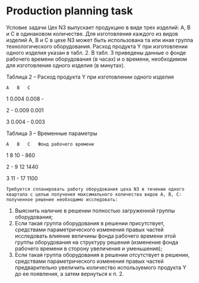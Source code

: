 # Production planning task

  Условие задачи
Цех N3 выпускает продукцию в виде трех изделий: A, B и C в одинаковом количестве. Для изготовления каждого из видов изделий A, B и C в цехе N3 может быть использована та или иная группа технологического оборудования. Расход продукта Y при изготовлении одного изделия указан в табл. 2. В табл. 3 приведены данные о фонде рабочего времени оборудования (в часах) и о времени, необходимом для изготовления одного изделия (в минутах).

Таблица 2 – Расход продукта Y при изготовлении одного изделия

	A	B	C
	
1	0.004		0.008		-

2	-		0.009		0.001

3	0.004		-		0.003

Таблица 3 – Временные параметры 

	A	B	C	Фонд рабочего времени
	
1	8	10	-	860

2	-	9	12	1440

3	11	-	17	1100

	Требуется спланировать работу оборудования цеха N3 в течении одного квартала с целью получения максимального количества видов A, B, C: полученное решение необходимо исследовать:
1. Выяснить наличие в решении полностью загруженной группы оборудования;
2. Если такая группа оборудования в решении присутствует, средствами параметрического изменения правых частей исследовать влияние величины фонда рабочего времени этой группы оборудования на структуру решения (изменение фонда рабочего времени в сторону увеличения и уменьшения);
3. Если такая группа оборудования в решении отсутствует в решении, средствами параметрического изменения правых частей предварительно увеличить количество используемого продукта Y до ее появления, а затем вернуться к п. 2.

